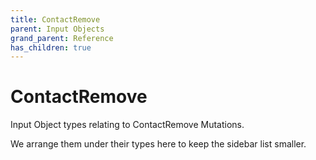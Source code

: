 ```yaml
---
title: ContactRemove
parent: Input Objects
grand_parent: Reference
has_children: true
---
```


# ContactRemove

Input Object types relating to ContactRemove Mutations.

We arrange them under their types here to keep the sidebar list smaller.

